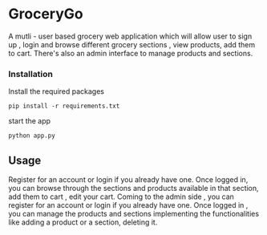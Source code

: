 # GroceryGo

A mutli - user based grocery web application which will allow user to sign up , login and browse different grocery sections , view products, add them to cart. There's also an admin interface to manage products and sections.

### Installation

Install the required packages

```
pip install -r requirements.txt

```

start the app

```
python app.py

```

## Usage

Register for an account or login if you already have one.
Once logged in, you can browse through the sections and products available in that section, add them to cart , edit your cart. 
Coming to the admin side , you can register for an account or login if you already have one.
Once logged in , you can manage the products and sections implementing the functionalities like adding a product or a section, deleting it.
